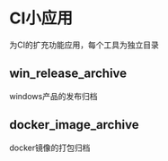 # CI小应用
为CI的扩充功能应用，每个工具为独立目录
## win_release_archive
windows产品的发布归档
## docker_image_archive
docker镜像的打包归档